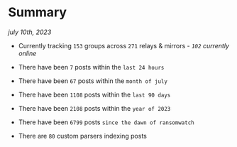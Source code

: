 
# Summary
_july 10th, 2023_

- Currently tracking `153` groups across `271` relays & mirrors - _`102` currently online_

- There have been `7` posts within the `last 24 hours`

- There have been `67` posts within the `month of july`

- There have been `1108` posts within the `last 90 days`

- There have been `2108` posts within the `year of 2023`

- There have been `6799` posts `since the dawn of ransomwatch`

- There are `80` custom parsers indexing posts
